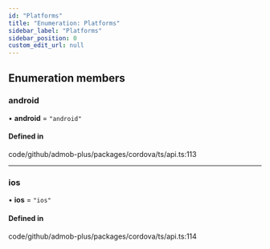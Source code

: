 ```yaml
---
id: "Platforms"
title: "Enumeration: Platforms"
sidebar_label: "Platforms"
sidebar_position: 0
custom_edit_url: null
---
```


## Enumeration members

### android

• **android** = `"android"`

#### Defined in

code/github/admob-plus/packages/cordova/ts/api.ts:113

___

### ios

• **ios** = `"ios"`

#### Defined in

code/github/admob-plus/packages/cordova/ts/api.ts:114
